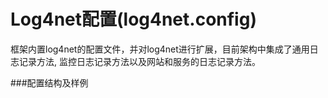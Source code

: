 # Log4net配置(log4net.config)

框架内置log4net的配置文件，并对log4net进行扩展，目前架构中集成了通用日志记录方法, 监控日志记录方法以及网站和服务的日志记录方法。

###配置结构及样例
```xml

```